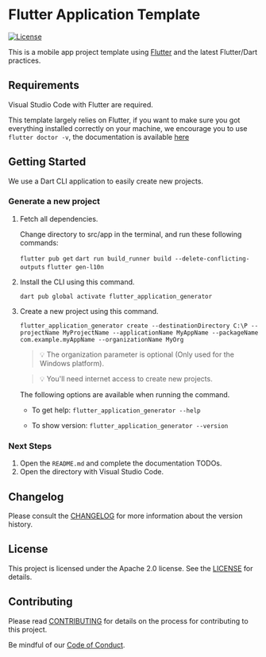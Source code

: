﻿# Flutter Application Template

[![License](https://img.shields.io/badge/License-Apache%202.0-blue.svg?style=flat-square)](LICENSE)

This is a mobile app project template using [Flutter](https://github.com/flutter) and the latest Flutter/Dart practices.

## Requirements

Visual Studio Code with Flutter are required.

This template largely relies on Flutter, if you want to make sure you got everything installed correctly on your machine, we encourage you to use `flutter doctor -v`, the documentation is available [here](https://docs.flutter.dev/)

## Getting Started

We use a Dart CLI application to easily create new projects.

### Generate a new project

1. Fetch all dependencies.

   Change directory to src/app in the terminal, and run these following commands:

   `flutter pub get`
   `dart run build_runner build --delete-conflicting-outputs`
   `flutter gen-l10n`

3. Install the CLI using this command.

   `dart pub global activate flutter_application_generator`

4. Create a new project using this command.

    `flutter_application_generator create --destinationDirectory C:\P --projectName MyProjectName --applicationName MyAppName --packageName com.example.myAppName --organizationName MyOrg`

   > 💡 The organization parameter is optional (Only used for the Windows platform).

   > 💡 You'll need internet access to create new projects.

   The following options are available when running the command.

   - To get help: `flutter_application_generator --help`

   - To show version: `flutter_application_generator --version`

### Next Steps

1. Open the `README.md` and complete the documentation TODOs.
2. Open the directory with Visual Studio Code.

## Changelog

Please consult the [CHANGELOG](CHANGELOG.md) for more information about the version history.

## License

This project is licensed under the Apache 2.0 license. See the [LICENSE](LICENSE) for details.

## Contributing

Please read [CONTRIBUTING](CONTRIBUTING.md) for details on the process for contributing to this project.

Be mindful of our [Code of Conduct](CODE_OF_CONDUCT.md).
